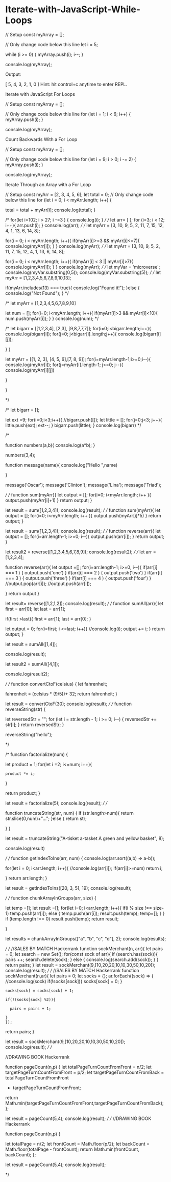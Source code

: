 # Iterate-with-JavaScript-While-Loops


// Setup
const myArray = [];

// Only change code below this line
let i = 5;

while (i >= 0) {
  myArray.push(i);
  i--;
}

console.log(myArray);


Output: 

[ 5, 4, 3, 2, 1, 0 ]
Hint: hit control+c anytime to enter REPL.


Iterate with JavaScript For Loops

// Setup
const myArray = [];


// Only change code below this line
for (let i = 1; i < 6; i++) {
  myArray.push(i);
}

console.log(myArray);


Count Backwards With a For Loop

// Setup
const myArray = [];

// Only change code below this line
for (let i = 9; i > 0; i -= 2) {
  myArray.push(i);
}

console.log(myArray);

Iterate Through an Array with a For Loop


// Setup
const myArr = [2, 3, 4, 5, 6];
let total = 0; 
// Only change code below this line
for (let i = 0; i < myArr.length; i++) {
   
   total = total + myArr[i]; 
   console.log(total);
}

/*
for(let i=102; i > 27; i -=3 ) {
    console.log(i);
  }
*/
/*
let arr= [ ]; 
for (i=3; i < 12; i++){
  arr.push(i);
}
console.log(arr);
*/
/*
let myArr = [3, 10, 9, 5, 2, 11, 7, 15, 12, 4, 1, 13, 6, 14, 8]; 

for(i = 0; i < myArr.length; i++){
  if(myArr[i]>=3 && myArr[i]<=7){
    console.log(myArr[i]);
  }
}
console.log(myArr);
*/
/*
let myArr = [3, 10, 9, 5, 2, 11, 7, 15, 12, 4, 1, 13, 6, 14, 8]; 

for(i = 0; i < myArr.length; i++){
  if(myArr[i] < 3 || myArr[i]>7){
    console.log(myArr[i]); 
  }
}
console.log(myArr);
*/
/*
let myVar = 'microverse';
console.log(myVar.substring(0,5));
console.log(myVar.substring(5));
*/
/*
let myArr = [1,2,3,4,5,6,7,8,9,10,13]; 

if(myArr.includes(13) === true){
  console.log("Found it!");
}else {
  console.log("Not Found"); 
}
*/

/*
let myArr = [1,2,3,4,5,6,7,8,9,10]

let num = []; 
for(i=0; i<myArr.length; i++){
  if(myArr[i]>3 && myArr[i]<10){
    num.push(myArr[i]);
  }
}
console.log(num);
*/

/*
let bigarr = [[1,2,3,4], [2,3], [9,8,7,7,7]];
for(i=0;i<bigarr.length;i++){
  console.log(bigarr[i]);
  for(j=0; j<bigarr[i].length;j++){
    console.log(bigarr[i][j]);
    
  }
}

let myArr = [[1, 2, 3], [4, 5, 6],[7, 8, 9]];
for(i=myArr.length-1;i>=0;i--){
  console.log(myArr[i]);
  for(j=myArr[i].length-1; j>=0; j--){
    console.log(myArr[i][j])
    
  }
    
}

*/

/*
let bigarr = [];

let ext =9; 
for(i=0;i<3;i++){
  //bigarr.push([]);
  let little = []; 
  for(j=0;j<3; j++){
    little.push(ext);
    ext--;
  }
  bigarr.push(little);
}
console.log(bigarr)
*/

/*

function numbers(a,b){
  console.log(a*b);
}

numbers(3,4);

function message(name){
  console.log("Hello ",name)
  
}

message('Oscar');
message('Clinton');
message('Lina');
message('Triad');

*/
/*
function sum(myArr){
  let output = [];
  for(i=0; i<myArr.length; i++ ){
    output.push(myArr[i]+1)
  }
  return output;
}

let result = sum([1,2,3,4]);
console.log(result); 
*/
/*
function sum(myArr){
  let output = [];
  for(i=0; i<myArr.length; i++ ){
    output.push(myArr[i]*5)
  }
  return output;
}

let result = sum([1,2,3,4]);
console.log(result); 
*/
/*
function reverse(arr){
  let output = []; 
  for(i=arr.length-1; i>=0; i--){
    output.push(arr[i]);
  }
  return output;
}

let result2 = reverse([1,2,3,4,5,6,7,8,9]);
console.log(result2);
*/
/*
let arr = [1,2,3,4]; 


function reverse(arr){
  let output =[];
  for(i=arr.length-1; i>=0; i--){
    if(arr[i] === 1 ) {
      output.push('one')
    }
    if(arr[i] === 2 ) {
      output.push('two')
    }
    if(arr[i] === 3 ) {
      output.push('three')
    }
    if(arr[i] === 4 ) {
      output.push('four')
    }
    //output.pop(arr[i]);
    //output.push(arr[i]);
    
  }
  return output
}

let result= reverse([1,2,1,2]);
console.log(result);
*/
/*
function sumAll(arr){
  let first = arr[0]; 
  let last = arr[1]; 

  if(first >last){
    first = arr[1];
    last = arr[0];
  }

  let output = 0; 
  for(i=first; i <=last; i++){
    //console.log(i);
    output += i;
  }
  return output;
}

let result = sumAll([1,4]); 

console.log(result);

let result2 = sumAll([4,1]); 

console.log(result2);

*/
/*
function convertCtoF(celsius) {
  let fahrenheit;
  

  fahrenheit = (celsius * (9/5))+ 32;
  return fahrenheit;
}

let result = convertCtoF(30);
console.log(result);
*/
/*
function reverseString(str) {
  
  let reversedStr = "";
  for (let i = str.length - 1; i >= 0; i--) {
    reversedStr += str[i];
  }
  return reversedStr;
}


reverseString("hello");

*/

/*
function factorialize(num) {
  
let product = 1;
  for(let i =2; i<=num; i++){
    
    product *= i;
  }

  return product;
}

let result = factorialize(5);
console.log(result); 
*/
/*

function truncateString(str, num) {
  if (str.length>num){
    return str.slice(0,num)+"...";
  }else {
    return str;

  }
}

let result = truncateString("A-tisket a-tasket A green and yellow basket", 8);

console.log(result)

*/
/*
function getIndexToIns(arr, num) {
  console.log(arr.sort((a,b) => a-b)); 

  for(let i = 0; i<arr.length; i++){
    //console.log(arr[i]);
    if(arr[i]>=num) return i;
    
  }
  return arr.length;
}

let result = getIndexToIns([20, 3, 5], 19);
console.log(result);

*/
/*
function chunkArrayInGroups(arr, size) {
  
  let temp =[];
  let result =[];
  for(let i=0; i<arr.length; i++){
    if(i % size !== size-1) temp.push(arr[i]);
    else {
      temp.push(arr[i]);
      result.push(temp);
      temp=[];
    }
  }
  if (temp.length !== 0) result.push(temp);
  return result;

}

let results = chunkArrayInGroups(["a", "b", "c", "d"], 2);
console.log(results);

*/
/*
//SALES BY MATCH Hackerrank 
function sockMerchant(n, arr){
  let pairs = 0; 
  let search = new Set(); 
  for(const sock of arr){
    if (search.has(sock)){
      pairs ++;
      search.delete(sock);
    } else {
      console.log(search.add(sock));
    }
  }
  return pairs;
}
let result = sockMerchant(9,[10,20,20,10,10,30,50,10,20]);
console.log(result);
*/
/*
//SALES BY MATCH Hackerrank 
function sockMerchant(n,ar){
  let pairs = 0; 
  let socks = {};
  ar.forEach((sock) => {
    //console.log(sock)
    if(!socks[sock]){
      socks[sock] = 0; 
    }

    socks[sock] = socks[sock] + 1;
    
    if(!(socks[sock] %2)){
      
      pairs = pairs + 1;
      
    }
    });
  return pairs;
}

let result = sockMerchant(9,[10,20,20,10,10,30,50,10,20]);
console.log(result); 
*/
/*

//DRAWING BOOK Hackerrank

function pageCount(n,p) {
  let totalPageTurnCountFromFront = n/2; 
  let targetPageTurnCountFromFront = p/2;
  let targetPageTurnCountFromBack = totalPageTurnCountFromFront 
 - targetPageTurnCountFromFront;

  return Math.min(targetPageTurnCountFromFront,targetPageTurnCountFromBack);
};

let result = pageCount(5,4);
console.log(result);
*/
/*
//DRAWING BOOK Hackerrank 

function pageCount(n,p) {
  
  let totalPage = n/2; 
    let frontCount = Math.floor(p/2); 
    let backCount = Math.floor(totalPage - frontCount); 
    return Math.min(frontCount, backCount);
};

let result = pageCount(5,4);
console.log(result);

*/


